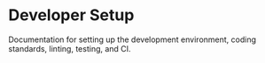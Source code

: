 # Developer Setup

Documentation for setting up the development environment, coding standards, linting, testing, and CI.

